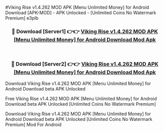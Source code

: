 #Viking Rise v1.4.262 MOD APK [Menu Unlimited Money] for Android Download [APK-MOD] - APK Unlocked - [Unlimited Coins No Watermark Premium] e3plb



<div align="center">

<h3>🔴 Download [Server1] 👉👉 <a href="https://momento.my/?title=Viking_Rise_v1.4.262_MOD_APK_[Menu_Unlimited_Money]_for_Android_Download">Viking Rise v1.4.262 MOD APK [Menu Unlimited Money] for Android Download Mod Apk</a></h3><br>

<h3>🔴 Download [Server2] 👉👉 <a href="https://momento.my/?title=Viking_Rise_v1.4.262_MOD_APK_[Menu_Unlimited_Money]_for_Android_Download">Viking Rise v1.4.262 MOD APK [Menu Unlimited Money] for Android Download Mod Apk</a></h3>
</div>



Download Viking Rise v1.4.262 MOD APK [Menu Unlimited Money] for Android Download beta APK Unlocked

Free Viking Rise v1.4.262 MOD APK [Menu Unlimited Money] for Android Download beta APK Unlocked [Unlimited Coins No Watermark Premium]

Download Viking Rise v1.4.262 MOD APK [Menu Unlimited Money] for Android Download beta APK Unlocked [Unlimited Coins No Watermark Premium] Mod For Android

